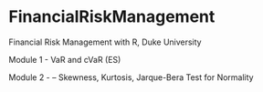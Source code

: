 # FinancialRiskManagement
Financial Risk Management with R, Duke University

Module 1 - VaR and cVaR (ES)

Module 2 - – Skewness, Kurtosis, Jarque-Bera Test for Normality 
